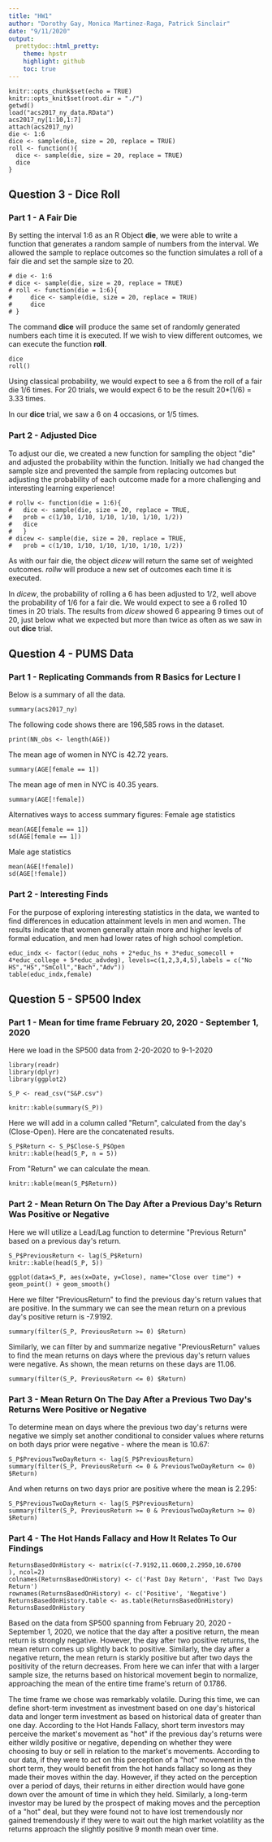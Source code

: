 ```yaml
---
title: "HW1"
author: "Dorothy Gay, Monica Martinez-Raga, Patrick Sinclair"
date: "9/11/2020"
output: 
  prettydoc::html_pretty:
    theme: hpstr
    highlight: github
    toc: true
---
```

```{r setup, include=FALSE}
knitr::opts_chunk$set(echo = TRUE)
knitr::opts_knit$set(root.dir = "./")
getwd()
load("acs2017_ny_data.RData")
acs2017_ny[1:10,1:7]
attach(acs2017_ny)
die <- 1:6
dice <- sample(die, size = 20, replace = TRUE)
roll <- function(){
  dice <- sample(die, size = 20, replace = TRUE)
  dice
}
```
## Question 3 - Dice Roll
### Part 1 - A Fair Die
By setting the interval 1:6 as an R Object **die**, we were able to write a function
that generates a random sample of numbers from the interval. We allowed the sample to replace outcomes so the function simulates a roll of a fair die and set the sample size to 20. 

```{r fair die, echo=TRUE}
# die <- 1:6
# dice <- sample(die, size = 20, replace = TRUE)
# roll <- function(die = 1:6){
#     dice <- sample(die, size = 20, replace = TRUE)
#     dice
# }
```
The command **dice** will produce the same set of randomly generated numbers each time it is executed. If we wish to view different outcomes, we can execute the function **roll**.
```{r fair die 2, echo=TRUE}
dice
roll()
```
Using classical probability, we would expect to see a 6 from the roll of a fair die 1/6 times. For 20 trials, we would expect 6 to be the result 20*(1/6) = 3.33 times. 

In our **dice** trial, we saw a 6 on 4 occasions, or 1/5 times.

### Part 2 - Adjusted Dice

To adjust our die, we created a new function for sampling the object "die" and adjusted the probability within the function. Initially we had changed the sample size and prevented the sample from replacing outcomes but adjusting the probability of each outcome made for a more challenging and interesting learning experience!

```{r large sample space, echo=TRUE}
# rollw <- function(die = 1:6){
#   dice <- sample(die, size = 20, replace = TRUE, 
#   prob = c(1/10, 1/10, 1/10, 1/10, 1/10, 1/2))
#   dice
#   }
# dicew <- sample(die, size = 20, replace = TRUE, 
#   prob = c(1/10, 1/10, 1/10, 1/10, 1/10, 1/2)) 
```

As with our fair die, the object *dicew* will return the same set of weighted outcomes. *rollw* will produce a new set of outcomes each time it is executed.  

In *dicew*, the probability of rolling a 6 has been adjusted to 1/2, well above the probability of 1/6 for a fair die. We would expect to see a 6 rolled 10 times in 20 trials. The results from *dicew* showed 6 appearing 9 times out of 20, just below what we expected but more than twice as often as we saw in out **dice** trial.

## Question 4 - PUMS Data
### Part 1 - Replicating Commands from R Basics for Lecture I
Below is a summary of all the data.
```{r}
summary(acs2017_ny)
```
The following code shows there are 196,585 rows in the dataset.
```{r}
print(NN_obs <- length(AGE))
```
The mean age of women in NYC is 42.72 years.
```{r}
summary(AGE[female == 1])
```
The mean age of men in NYC is 40.35 years.
```{r}
summary(AGE[!female])
```
Alternatives ways to access summary figures:
Female age statistics
```{r}
mean(AGE[female == 1])
sd(AGE[female == 1])
```
Male age statistics
```{r}
mean(AGE[!female])
sd(AGE[!female])
```
### Part 2 - Interesting Finds
For the purpose of exploring interesting statistics in the data, we wanted to find differences in education attainment levels in men and women. The results indicate that women generally attain more and higher levels of formal education, and men had lower rates of high school completion.
```{r}
educ_indx <- factor((educ_nohs + 2*educ_hs + 3*educ_somecoll + 4*educ_college + 5*educ_advdeg), levels=c(1,2,3,4,5),labels = c("No HS","HS","SmColl","Bach","Adv"))
table(educ_indx,female)
```
## Question 5 - SP500 Index
### Part 1 - Mean for time frame February 20, 2020 - September 1, 2020

Here we load in the SP500 data from 2-20-2020 to 9-1-2020
```{r, message=FALSE}
library(readr)
library(dplyr)
library(ggplot2)

S_P <- read_csv("S&P.csv")

```
```{r}
knitr::kable(summary(S_P))
```
Here we will add in a column called "Return", calculated from the day's (Close-Open). Here are the concatenated results. 
```{r}
S_P$Return <- S_P$Close-S_P$Open
knitr::kable(head(S_P, n = 5))
```
From "Return" we can calculate the mean.
```{r}
knitr::kable(mean(S_P$Return))
```
### Part 2 - Mean Return On The Day After a Previous Day's Return Was Positive or Negative
Here we will utilize a Lead/Lag function to determine "Previous Return" based on a previous day's return.
```{r}
S_P$PreviousReturn <- lag(S_P$Return)
knitr::kable(head(S_P, 5))
```

```{r message=FALSE}
ggplot(data=S_P, aes(x=Date, y=Close), name="Close over time") + geom_point() + geom_smooth()
```

Here we filter "PreviousReturn" to find the previous day's return values that are positive. In the summary we can see the mean return on a previous day's positive return is -7.9192.
```{r}
summary(filter(S_P, PreviousReturn >= 0) $Return)
```
Similarly, we can filter by and summarize negative "PreviousReturn" values to find the mean returns on days where the previous day's return values were negative. As shown, the mean returns on these days are 11.06.
```{r}
summary(filter(S_P, PreviousReturn <= 0) $Return)
```
### Part 3 - Mean Return On The Day After a Previous Two Day's Returns Were Positive or Negative
To determine mean on days where the previous two day's returns were negative we simply set another conditional to consider values where returns on both days prior were negative - where the mean is 10.67:
```{r}
S_P$PreviousTwoDayReturn <- lag(S_P$PreviousReturn)
summary(filter(S_P, PreviousReturn <= 0 & PreviousTwoDayReturn <= 0) $Return)
```
And when returns on two days prior are positive where the mean is 2.295:
```{R}
S_P$PreviousTwoDayReturn <- lag(S_P$PreviousReturn)
summary(filter(S_P, PreviousReturn >= 0 & PreviousTwoDayReturn >= 0) $Return)
```
### Part 4 - The Hot Hands Fallacy and How It Relates To Our Findings
```{R}
ReturnsBasedOnHistory <- matrix(c(-7.9192,11.0600,2.2950,10.6700
), ncol=2)
colnames(ReturnsBasedOnHistory) <- c('Past Day Return', 'Past Two Days Return')
rownames(ReturnsBasedOnHistory) <- c('Positive', 'Negative')
ReturnsBasedOnHistory.table <- as.table(ReturnsBasedOnHistory)
ReturnsBasedOnHistory
```
Based on the data from SP500 spanning from February 20, 2020 - September 1, 2020, we notice that the day after a positive return, the mean return is strongly negative. However, the day after two positive returns, the mean return comes up slightly back to positive. Similarly, the day after a negative return, the mean return is starkly positive but after two days the positivity of the return decreases. From here we can infer that with a larger sample size, the returns based on historical movement begin to normalize, approaching the mean of the entire time frame's return of 0.1786.

The time frame we chose was remarkably volatile. During this time, we can define short-term investment as investment based on one day's historical data and longer term investment as based on historical data of greater than one day. According to the Hot Hands Fallacy, short term investors may perceive the market's movement as "hot" if the previous day's returns were either wildly positive or negative, depending on whether they were choosing to buy or sell in relation to the market's movements. According to our data, if they were to act on this perception of a "hot" movement in the short term, they would benefit from the hot hands fallacy so long as they made their moves within the day. However, if they acted on the perception over a period of days, their returns in either direction would have gone down over the amount of time in which they held. Similarly, a long-term investor may be lured by the prospect of making moves and the perception of a "hot" deal, but they were found not to have lost tremendously nor gained tremendously if they were to wait out the high market volatility as the returns approach the slightly positive 9 month mean over time.